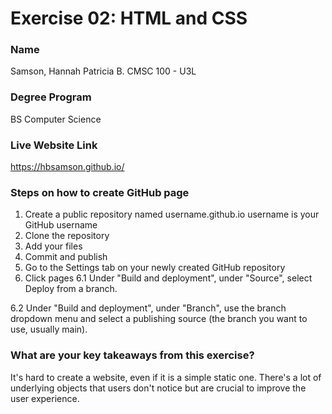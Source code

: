# Exercise 02: HTML and CSS

### Name
Samson, Hannah Patricia B.
CMSC 100 - U3L

### Degree Program
BS Computer Science

### Live Website Link
https://hbsamson.github.io/

### Steps on how to create GitHub page
1. Create a public repository named username.github.io
username is your GitHub username
2. Clone the repository
3. Add your files
4. Commit and publish
5. Go to the Settings tab on your newly created GitHub repository
6. Click pages
6.1 Under "Build and deployment", under "Source", select Deploy from a branch.

6.2 Under "Build and deployment", under "Branch", use the branch dropdown menu and select a publishing source (the branch you want to use, usually main).

### What are your key takeaways from this exercise?
It's hard to create a website, even if it is a simple static one. There's a lot of underlying objects that users don't notice but are crucial to improve the user experience.